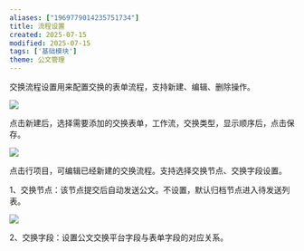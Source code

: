 ```yaml
---
aliases: ["1969779014235751734"]
title: 流程设置
created: 2025-07-15
modified: 2025-07-15
tags: ['基础模块']
theme: 公文管理
---
```


交换流程设置用来配置交换的表单流程，支持新建、编辑、删除操作。

![](https://myhelpdoc.oss-cn-heyuan.aliyuncs.com/mdimages/ecd3f003595cd8b20b32b057a945158c.jpg)

点击新建后，选择需要添加的交换表单，工作流，交换类型，显示顺序后，点击保存。

![](https://myhelpdoc.oss-cn-heyuan.aliyuncs.com/mdimages/84f40613c625f7a3dbfb7672a5a9cef5.jpg)

点击行项目，可编辑已经新建的交换流程。支持选择交换节点、交换字段设置。

1、交换节点：该节点提交后自动发送公文。不设置，默认归档节点进入待发送列表。

![](https://myhelpdoc.oss-cn-heyuan.aliyuncs.com/mdimages/c849f405ee56d1a1dd67b12beb1c0357.jpg)

2、交换字段：设置公文交换平台字段与表单字段的对应关系。

